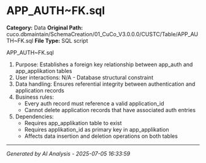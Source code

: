 # APP_AUTH~FK.sql

**Category:** Data
**Original Path:** cuco.dbmaintain/SchemaCreation/01_CuCo_V3.0.0.0/CUSTC/Table/APP_AUTH~FK.sql
**File Type:** SQL script

APP_AUTH~FK.sql
1. Purpose: Establishes a foreign key relationship between app_auth and app_applikation tables
2. User interactions: N/A - Database structural constraint
3. Data handling: Ensures referential integrity between authentication and application records
4. Business rules:
   - Every auth record must reference a valid application_id
   - Cannot delete application records that have associated auth entries
5. Dependencies:
   - Requires app_applikation table to exist
   - Requires applikation_id as primary key in app_applikation
   - Affects data insertion and deletion operations on both tables

---
*Generated by AI Analysis - 2025-07-05 16:33:59*

